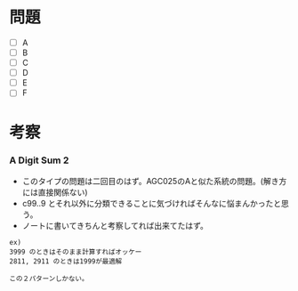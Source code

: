 # 問題
* [ ] A
* [ ] B
* [ ] C
* [ ] D
* [ ] E
* [ ] F

# 考察
### A Digit Sum 2
- このタイプの問題は二回目のはず。AGC025のAと似た系統の問題。(解き方には直接関係ない)
- c99..9 とそれ以外に分類できることに気づければそんなに悩まんかったと思う。
- ノートに書いてきちんと考察してれば出来てたはず。

```text
ex)
3999 のときはそのまま計算すればオッケー
2811, 2911 のときは1999が最適解

この２パターンしかない。
```
